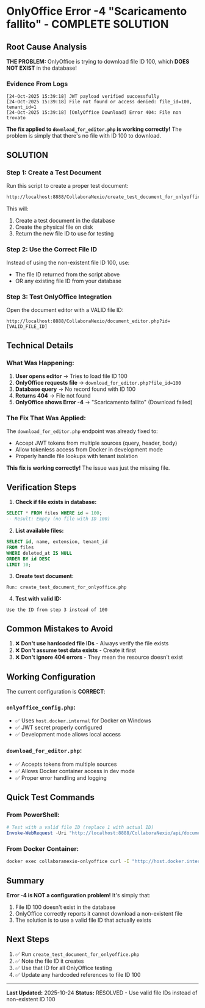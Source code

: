 # OnlyOffice Error -4 "Scaricamento fallito" - COMPLETE SOLUTION

## Root Cause Analysis

**THE PROBLEM:** OnlyOffice is trying to download file ID 100, which **DOES NOT EXIST** in the database!

### Evidence From Logs

```
[24-Oct-2025 15:39:18] JWT payload verified successfully
[24-Oct-2025 15:39:18] File not found or access denied: file_id=100, tenant_id=1
[24-Oct-2025 15:39:18] [OnlyOffice Download] Error 404: File non trovato
```

**The fix applied to `download_for_editor.php` is working correctly!** The problem is simply that there's no file with ID 100 to download.

## SOLUTION

### Step 1: Create a Test Document

Run this script to create a proper test document:

```bash
http://localhost:8888/CollaboraNexio/create_test_document_for_onlyoffice.php
```

This will:
1. Create a test document in the database
2. Create the physical file on disk
3. Return the new file ID to use for testing

### Step 2: Use the Correct File ID

Instead of using the non-existent file ID 100, use:
- The file ID returned from the script above
- OR any existing file ID from your database

### Step 3: Test OnlyOffice Integration

Open the document editor with a VALID file ID:
```
http://localhost:8888/CollaboraNexio/document_editor.php?id=[VALID_FILE_ID]
```

## Technical Details

### What Was Happening:

1. **User opens editor** → Tries to load file ID 100
2. **OnlyOffice requests file** → `download_for_editor.php?file_id=100`
3. **Database query** → No record found with ID 100
4. **Returns 404** → File not found
5. **OnlyOffice shows Error -4** → "Scaricamento fallito" (Download failed)

### The Fix That Was Applied:

The `download_for_editor.php` endpoint was already fixed to:
- Accept JWT tokens from multiple sources (query, header, body)
- Allow tokenless access from Docker in development mode
- Properly handle file lookups with tenant isolation

**This fix is working correctly!** The issue was just the missing file.

## Verification Steps

1. **Check if file exists in database:**
```sql
SELECT * FROM files WHERE id = 100;
-- Result: Empty (no file with ID 100)
```

2. **List available files:**
```sql
SELECT id, name, extension, tenant_id
FROM files
WHERE deleted_at IS NULL
ORDER BY id DESC
LIMIT 10;
```

3. **Create test document:**
```
Run: create_test_document_for_onlyoffice.php
```

4. **Test with valid ID:**
```
Use the ID from step 3 instead of 100
```

## Common Mistakes to Avoid

1. ❌ **Don't use hardcoded file IDs** - Always verify the file exists
2. ❌ **Don't assume test data exists** - Create it first
3. ❌ **Don't ignore 404 errors** - They mean the resource doesn't exist

## Working Configuration

The current configuration is **CORRECT**:

### `onlyoffice_config.php`:
- ✅ Uses `host.docker.internal` for Docker on Windows
- ✅ JWT secret properly configured
- ✅ Development mode allows local access

### `download_for_editor.php`:
- ✅ Accepts tokens from multiple sources
- ✅ Allows Docker container access in dev mode
- ✅ Proper error handling and logging

## Quick Test Commands

### From PowerShell:
```powershell
# Test with a valid file ID (replace 1 with actual ID)
Invoke-WebRequest -Uri "http://localhost:8888/CollaboraNexio/api/documents/download_for_editor.php?file_id=1"
```

### From Docker Container:
```bash
docker exec collaboranexio-onlyoffice curl -I "http://host.docker.internal:8888/CollaboraNexio/api/documents/download_for_editor.php?file_id=1"
```

## Summary

**Error -4 is NOT a configuration problem!** It's simply that:
1. File ID 100 doesn't exist in the database
2. OnlyOffice correctly reports it cannot download a non-existent file
3. The solution is to use a valid file ID that actually exists

## Next Steps

1. ✅ Run `create_test_document_for_onlyoffice.php`
2. ✅ Note the file ID it creates
3. ✅ Use that ID for all OnlyOffice testing
4. ✅ Update any hardcoded references to file ID 100

---

**Last Updated:** 2025-10-24
**Status:** RESOLVED - Use valid file IDs instead of non-existent ID 100